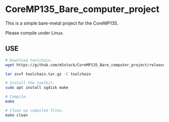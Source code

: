 # CoreMP135_Bare_computer_project
This is a simple bare-metal project for the CoreMP135. 

Please compile under Linux.

## USE
```bash
# Download toolchain.
wget https://github.com/m5stack/CoreMP135_Bare_computer_project/releases/download/v0.0.1/toolchain.tar.gz

tar zxvf toolchain.tar.gz -C toolchain

# Install the toolkit.
sudo apt install sgdisk make 

# Compile.
make 

# Clean up compiled files.
make clean
```
